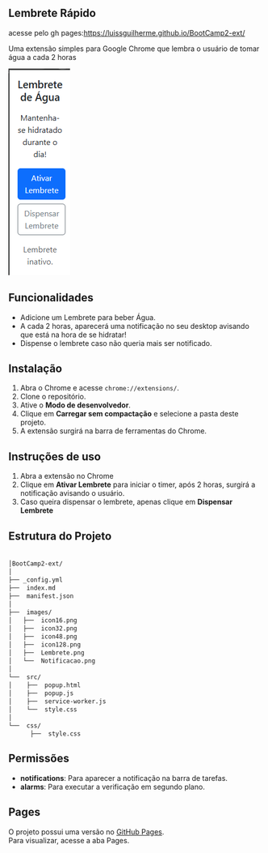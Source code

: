 ## Lembrete Rápido
acesse pelo gh pages:https://luissguilherme.github.io/BootCamp2-ext/


Uma extensão simples para Google Chrome que lembra o usuário de tomar água a cada 2 horas

<img alt="image" src="images/Lembrete.png" />


## Funcionalidades

- Adicione um Lembrete para beber Água.
- A cada 2 horas, aparecerá uma notificação no seu desktop avisando que está na hora de se hidratar!
- Dispense o lembrete caso não queria mais ser notificado.


## Instalação

1. Abra o Chrome e acesse `chrome://extensions/`.
2. Clone o repositório.
3. Ative o **Modo de desenvolvedor**.
4. Clique em **Carregar sem compactação** e selecione a pasta deste projeto.
5. A extensão surgirá na barra de ferramentas do Chrome.

## Instruções de uso

1. Abra a extensão no Chrome
2. Clique em **Ativar Lembrete** para iniciar o timer, após 2 horas, surgirá a notificação avisando o usuário.
3. Caso queira dispensar o lembrete, apenas clique em **Dispensar Lembrete**


## Estrutura do Projeto

```

│BootCamp2-ext/
│
├── _config.yml
├──  index.md
├──  manifest.json
│
├──  images/
│   ├──  icon16.png
│   ├──  icon32.png
│   ├──  icon48.png
│   ├──  icon128.png
│   ├──  Lembrete.png
│   └──  Notificacao.png
│
└──  src/
│    ├──  popup.html
│    ├──  popup.js
│    ├──  service-worker.js
│    └──  style.css
│
└──  css/
      ├──  style.css
```

## Permissões

- **notifications**: Para aparecer a notificação na barra de tarefas.
- **alarms**: Para executar a verificação em segundo plano.

## Pages

O projeto possui uma versão no [GitHub Pages](/index.md).  
Para visualizar, acesse a aba Pages.